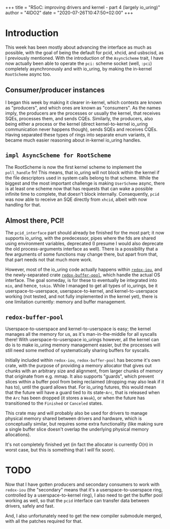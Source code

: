+++
title = "RSoC: improving drivers and kernel - part 4 (largely io_uring)"
author = "4lDO2"
date = "2020-07-26T10:47:50+02:00"
+++

# Introduction
This week has been mostly about advancing the interface as much as possible,
with the goal of being the default for pcid, xhcid, and usbscisd, as I
previously mentioned. With the introduction of the `AsyncScheme` trait, I have
now actually been able to operate the `pci:` scheme socket (well, `:pci`)
completely asynchronously and with io_uring, by making the in-kernel
`RootScheme` async too.

## Consumer/producer instances
I began this week by making it clearer in-kernel, which contexts are known as
"producers", and which ones are known as "consumers". As the names imply, the
producers are the processes or usually the kernel, that receives SQEs,
processes them, and sends CQEs. Similarly, the producers, also being either a
process or the kernel (direct kernel-to-kernel io_uring communication never
happens though), sends SQEs and receives CQEs. Having separated these types of
rings into separate enum variants, it became much easier reasoning about
in-kernel io_uring handles.

## `impl AsyncScheme for RootScheme`
The RootScheme is now the first kernel scheme to implement the `poll_handle`
fn! This means, that io_uring will not block within the kernel if the file
descriptors used in system calls belong to that scheme. While the biggest and
the most important challenge is making `UserScheme` async, there is at least
one scheme now that has requests that can wake a possible infinite time to
complete, that doesn't block internally. Consequently, `pcid` was now able to
receive an SQE directly from `xhcid`, albeit with now handling for that.

## Almost there, PCI!
The `pcid_interface` part should already be finished for the most part; it now
supports io_uring, with the predecessor, pipes where the fds are shared using
environment variables, deprecated (I presume I would also deprecate the old
process-arguments interface as well). There is a possibility that a few
arguments of some functions may change there, but apart from that, that part
needs not that much more work.

However, most of the io_uring code actually happens within
[`redox-iou`](https://gitlab.redox-os.org/redox-os/redox-iou), and the
newly-separated crate
[`redox-buffer-pool`](https://gitlab.redox-os.org/redox-os/redox-buffer-pool),
which handle the actual OS interface. The goal someday, is for these to
eventually be integrated into `mio`, and hence, `tokio`. While I managed to get
all types of io_urings, be it userspace-to-userspace, userspace-to-kernel, and
kernel-to-userspace working (not tested, and not fully implemented in the
kernel yet), there is one limitation currently: memory and buffer management.

## `redox-buffer-pool`
Userspace-to-userspace and kernel-to-userspace is easy; the kernel manages all
the memory for us, as it's man-in-the-middle for all syscalls there! With
userspace-to-userspace io_urings however, all the kernel can do is to make
io_uring memory management easier, but the processes will still need some
method of systematically sharing buffers for syscalls.

Initially included within `redox-iou`, `redox-buffer-pool` has become it's own
crate, with the purpose of providing a memory allocator that gives out chunks
with an arbitrary size and alignment, from larger chunks of memory that
originate from e.g. mmap. It also supports "guards", which prevent slices
within a buffer pool from being reclaimed (dropping may also leak if it has
to), until the guard allows that. For io_uring futures, this would mean that
the future will have a guard tied to its state-`Arc`, that is released when the
`Arc` has been dropped (it stores a `Weak`), or when the future has
transitioned to the `Finished` or `Canceled` states.

This crate may and will probably also be used for drivers to manage physical
memory shared between drivers and hardware, which is conceptually similar, but
requires some extra functionality (like making sure a single buffer slice
doesn't overlap the underlying physical memory allocations).

It's not completely finished yet (in fact the allocator is currently O(n) in
worst case, but this is something that I _will_ fix soon).

# TODO
Now that I have gotten producers and secondary consumers to work with
`redox-iou` (the "secondary" means that it's a userspace-to-userspace ring,
controlled by a userspace-to-kernel ring), I also need to get the buffer pool
working as well, so that the `pcid` interface can transfer data between
drivers, safely and fast.

And, I also unfortunately need to get the new compiler submodule merged, with
all the patches required for that.
